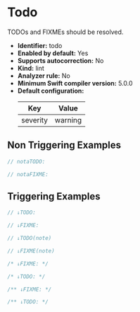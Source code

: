 # Todo

TODOs and FIXMEs should be resolved.

* **Identifier:** todo
* **Enabled by default:** Yes
* **Supports autocorrection:** No
* **Kind:** lint
* **Analyzer rule:** No
* **Minimum Swift compiler version:** 5.0.0
* **Default configuration:**
  <table>
  <thead>
  <tr><th>Key</th><th>Value</th></tr>
  </thead>
  <tbody>
  <tr>
  <td>
  severity
  </td>
  <td>
  warning
  </td>
  </tr>
  </tbody>
  </table>

## Non Triggering Examples

```swift
// notaTODO:
```

```swift
// notaFIXME:
```

## Triggering Examples

```swift
// ↓TODO:
```

```swift
// ↓FIXME:
```

```swift
// ↓TODO(note)
```

```swift
// ↓FIXME(note)
```

```swift
/* ↓FIXME: */
```

```swift
/* ↓TODO: */
```

```swift
/** ↓FIXME: */
```

```swift
/** ↓TODO: */
```